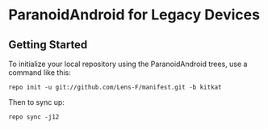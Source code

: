 ParanoidAndroid for Legacy Devices
==================================


Getting Started
---------------

To initialize your local repository using the ParanoidAndroid trees, use a command like this:

    repo init -u git://github.com/Lens-F/manifest.git -b kitkat

Then to sync up:

    repo sync -j12

